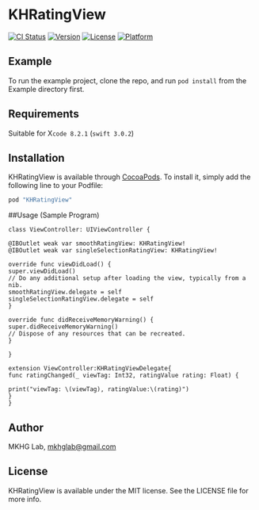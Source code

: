 # KHRatingView

[![CI Status](http://img.shields.io/travis/mkhglab@gmail.com/KHRatingView.svg?style=flat)](https://travis-ci.org/mkhglab@gmail.com/KHRatingView)
[![Version](https://img.shields.io/cocoapods/v/KHRatingView.svg?style=flat)](http://cocoapods.org/pods/KHRatingView)
[![License](https://img.shields.io/cocoapods/l/KHRatingView.svg?style=flat)](http://cocoapods.org/pods/KHRatingView)
[![Platform](https://img.shields.io/cocoapods/p/KHRatingView.svg?style=flat)](http://cocoapods.org/pods/KHRatingView)

## Example

To run the example project, clone the repo, and run `pod install` from the Example directory first.

## Requirements

Suitable for X`code 8.2.1` (`swift 3.0.2`)


## Installation

KHRatingView is available through [CocoaPods](http://cocoapods.org). To install
it, simply add the following line to your Podfile:

```ruby
pod "KHRatingView"
```

##Usage (Sample Program)
```
class ViewController: UIViewController {

@IBOutlet weak var smoothRatingView: KHRatingView!
@IBOutlet weak var singleSelectionRatingView: KHRatingView!

override func viewDidLoad() {
super.viewDidLoad()
// Do any additional setup after loading the view, typically from a nib.
smoothRatingView.delegate = self
singleSelectionRatingView.delegate = self
}

override func didReceiveMemoryWarning() {
super.didReceiveMemoryWarning()
// Dispose of any resources that can be recreated.
}

}

extension ViewController:KHRatingViewDelegate{
func ratingChanged(_ viewTag: Int32, ratingValue rating: Float) {

print("viewTag: \(viewTag), ratingValue:\(rating)")
}
}
```

## Author

MKHG Lab, mkhglab@gmail.com

## License

KHRatingView is available under the MIT license. See the LICENSE file for more info.
